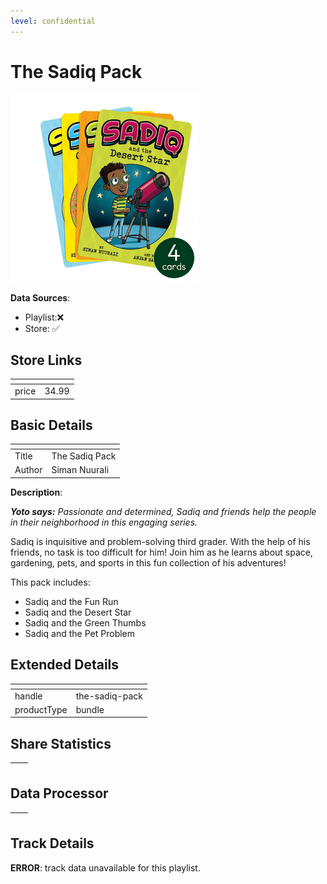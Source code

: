 ```yaml
---
level: confidential
---
```

# The Sadiq Pack

![card_[d4WOc].png](../../img/cards/card_[d4WOc].png)

**Data Sources**: 

- Playlist:❌
- Store: ✅


## Store Links

| <!-- --> | <!-- --> |
| - | - |
| price | 34.99 |


## Basic Details

| <!-- --> | <!-- --> |
| - | - |
| Title | The Sadiq Pack |
| Author | Siman Nuurali |

**Description**:

_**Yoto says:** Passionate and determined, Sadiq and friends help the people in their neighborhood in this engaging series._

Sadiq is inquisitive and problem-solving third grader. With the help of his friends, no task is too difficult for him! Join him as he learns about space, gardening, pets, and sports in this fun collection of his adventures! 

This pack includes:

*   Sadiq and the Fun Run
*   Sadiq and the Desert Star
*   Sadiq and the Green Thumbs
*   Sadiq and the Pet Problem


## Extended Details

| <!-- --> | <!-- --> |
| - | - |
| handle | the-sadiq-pack |
| productType | bundle |


## Share Statistics

| <!-- --> | <!-- --> |
| - | - |


## Data Processor

| <!-- --> | <!-- --> |
| - | - |


## Track Details

**ERROR**: track data unavailable for this playlist.
